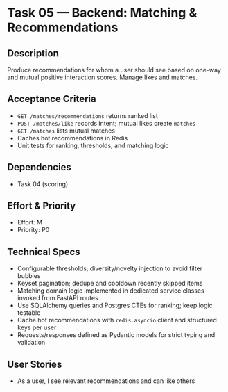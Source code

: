 # Task 05 — Backend: Matching & Recommendations

## Description
Produce recommendations for whom a user should see based on one-way and mutual positive interaction scores. Manage likes and matches.

## Acceptance Criteria
- `GET /matches/recommendations` returns ranked list
- `POST /matches/like` records intent; mutual likes create `matches`
- `GET /matches` lists mutual matches
- Caches hot recommendations in Redis
- Unit tests for ranking, thresholds, and matching logic

## Dependencies
- Task 04 (scoring)

## Effort & Priority
- Effort: M
- Priority: P0

## Technical Specs
- Configurable thresholds; diversity/novelty injection to avoid filter bubbles
- Keyset pagination; dedupe and cooldown recently skipped items
- Matching domain logic implemented in dedicated service classes invoked from FastAPI routes
- Use SQLAlchemy queries and Postgres CTEs for ranking; keep logic testable
- Cache hot recommendations with `redis.asyncio` client and structured keys per user
- Requests/responses defined as Pydantic models for strict typing and validation

## User Stories
- As a user, I see relevant recommendations and can like others
